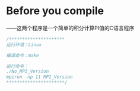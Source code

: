 # Before you compile

——这两个程序是一个简单的积分计算PI值的C语言程序

```c++
/*********************
运行环境：Linux

编译命令：make

运行命令：
./No_MPI_Version
mpirun -np 11 MPI_Version
**********************/
```

